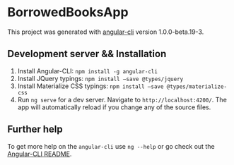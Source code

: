 # BorrowedBooksApp

This project was generated with [angular-cli](https://github.com/angular/angular-cli) version 1.0.0-beta.19-3.

## Development server && Installation

1. Install Angular-CLI:  `npm install -g angular-cli`
2. Install JQuery typings: `npm install —save @types/jquery`
3. Install Materialize CSS typings: `npm install —save @types/materialize-css`
4. Run `ng serve` for a dev server. Navigate to `http://localhost:4200/`. The app will automatically reload if you change any of the source files.

## Further help

To get more help on the `angular-cli` use `ng --help` or go check out the [Angular-CLI README](https://github.com/angular/angular-cli/blob/master/README.md).
